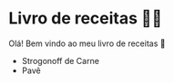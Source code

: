 # Livro de receitas :man_cook:

Olá! Bem vindo ao meu livro de receitas :wave:

- Strogonoff de Carne
- Pavê
